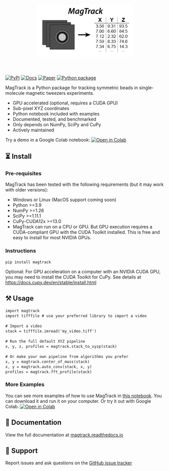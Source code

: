 <h1 align="center">
<img src="https://raw.githubusercontent.com/7jameslondon/MagTrack/refs/heads/master/logo.png" width="300">
</h1><br>

[![PyPi](https://img.shields.io/pypi/v/magtrack.svg)](https://pypi.org/project/magtrack/)
[![Docs](https://img.shields.io/readthedocs/magtrack/latest.svg)](https://magtrack.readthedocs.io/en/latest/)
[![Paper](https://img.shields.io/badge/DOI-INSERTDOI-blue)](
https://doi.org/DOI-INSERTDOI)
[![Python package](https://github.com/7jameslondon/MagTrack/actions/workflows/python-package.yml/badge.svg)](https://github.com/7jameslondon/MagTrack/actions/workflows/python-package.yml)

MagTrack is a Python package for tracking symmetric beads in single-molecule magnetic tweezers experiments. 

* GPU accelerated (optional, requires a CUDA GPU)
* Sub-pixel XYZ coordinates
* Python notebook included with examples
* Documented, tested, and benchmarked
* Only depends on NumPy, SciPy and CuPy
* Actively maintained

Try a demo in a Google Colab notebook:
[![Open in Colab](https://colab.research.google.com/assets/colab-badge.svg)](https://colab.research.google.com/github/7jameslondon/MagTrack/blob/master/examples/examples.ipynb)

## ⏳ Install
### Pre-requisites
MagTrack has been tested with the following requirements (but it may work with older versions):
* Windows or Linux (MacOS support coming soon)
* Python >=3.9
* NumPy >=1.26
* SciPy >=1.11.1
* CuPy-CUDA12x >=13.0
* MagTrack can run on a CPU or GPU. But GPU execution requires a CUDA-compliant GPU with the CUDA Toolkit installed. This is free and easy to install for most NVIDIA GPUs.

### Instructions
```
pip install magtrack
```

Optional: For GPU acceleration on a computer with an NVIDIA CUDA GPU, you may need to install the CUDA Toolkit for CuPy. See details at https://docs.cupy.dev/en/stable/install.html

## ⚒ Usage
```
import magtrack
import tifffile # use your preferred library to import a video

# Import a video
stack = tifffile.imread('my_video.tiff')

# Run the full default XYZ pipeline
x, y, z, profiles = magtrack.stack_to_xyzp(stack)

# Or make your own pipeline from algorithms you prefer
x, y = magtrack.center_of_mass(stack)
x, y = magtrack.auto_conv(stack, x, y)
profiles = magtrack.fft_profile(stack)

```
### More Examples
You can see more examples of how to use MagTrack in [this notebook](https://github.com/7jameslondon/MagTrack/blob/master/examples/examples.ipynb).
You can download it and run it on your computer.
Or try it out with Google Colab. [![Open in Colab](https://colab.research.google.com/assets/colab-badge.svg)](https://colab.research.google.com/github/7jameslondon/MagTrack/blob/master/examples/examples.ipynb)

## 📖 Documentation
View the full documentation at [magtrack.readthedocs.io](https://magtrack.readthedocs.io/en/latest/)

## 💬 Support
Report issues and ask questions on the [GitHub issue tracker](https://github.com/7jameslondon/MagTrack/issues)